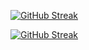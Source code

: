 [![GitHub Streak](https://streak-stats.demolab.com?user=sohag1192&hide_total_contributions=true)](https://git.io/streak-stats)


<a href="https://git.io/streak-stats"><img src="https://streak-stats.demolab.com?user=sohag1192&hide_total_contributions=true" alt="GitHub Streak" /></a>
